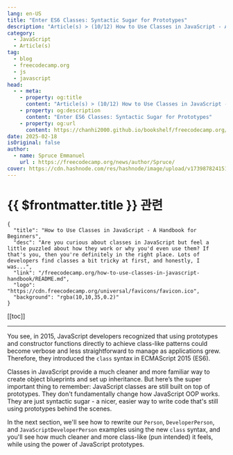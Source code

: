 ```yaml
---
lang: en-US
title: "Enter ES6 Classes: Syntactic Sugar for Prototypes"
description: "Article(s) > (10/12) How to Use Classes in JavaScript - A Handbook for Beginners"
category:
  - JavaScript
  - Article(s)
tag:
  - blog
  - freecodecamp.org
  - js
  - javascript
head:
  - - meta:
    - property: og:title
      content: "Article(s) > (10/12) How to Use Classes in JavaScript - A Handbook for Beginners"
    - property: og:description
      content: "Enter ES6 Classes: Syntactic Sugar for Prototypes"
    - property: og:url
      content: https://chanhi2000.github.io/bookshelf/freecodecamp.org/how-to-use-classes-in-javascript-handbook/enter-es6-classes-syntactic-sugar-for-prototypes.html
date: 2025-02-18
isOriginal: false
author:
  - name: Spruce Emmanuel
    url : https://freecodecamp.org/news/author/Spruce/
cover: https://cdn.hashnode.com/res/hashnode/image/upload/v1739878241514/a725b4af-8061-49c2-9575-2aa4096acb74.png
---
```


# {{ $frontmatter.title }} 관련

```component VPCard
{
  "title": "How to Use Classes in JavaScript - A Handbook for Beginners",
  "desc": "Are you curious about classes in JavaScript but feel a little puzzled about how they work or why you'd even use them? If that's you, then you're definitely in the right place. Lots of developers find classes a bit tricky at first, and honestly, I was...",
  "link": "/freecodecamp.org/how-to-use-classes-in-javascript-handbook/README.md",
  "logo": "https://cdn.freecodecamp.org/universal/favicons/favicon.ico",
  "background": "rgba(10,10,35,0.2)"
}
```

[[toc]]

---

<SiteInfo
  name="How to Use Classes in JavaScript - A Handbook for Beginners"
  desc="Are you curious about classes in JavaScript but feel a little puzzled about how they work or why you'd even use them? If that's you, then you're definitely in the right place. Lots of developers find classes a bit tricky at first, and honestly, I was..."
  url="https://freecodecamp.org/news/how-to-use-classes-in-javascript-handbook#heading-enter-es6-classes-syntactic-sugar-for-prototypes"
  logo="https://cdn.freecodecamp.org/universal/favicons/favicon.ico"
  preview="https://cdn.hashnode.com/res/hashnode/image/upload/v1739878241514/a725b4af-8061-49c2-9575-2aa4096acb74.png"/>

You see, in 2015, JavaScript developers recognized that using prototypes and constructor functions directly to achieve class-like patterns could become verbose and less straightforward to manage as applications grew. Therefore, they introduced the `class` syntax in ECMAScript 2015 (ES6).

Classes in JavaScript provide a much cleaner and more familiar way to create object blueprints and set up inheritance. But here’s the super important thing to remember: JavaScript classes are still built on top of prototypes. They don't fundamentally change how JavaScript OOP works. They are just syntactic sugar - a nicer, easier way to write code that's still using prototypes behind the scenes.

In the next section, we'll see how to rewrite our `Person`, `DeveloperPerson`, and `JavaScriptDeveloperPerson` examples using the new `class` syntax, and you'll see how much cleaner and more class-like (pun intended) it feels, while using the power of JavaScript prototypes.
